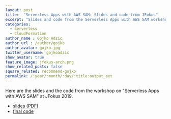 ```yaml
---
layout: post
title:  "Serverless Apps with AWS SAM: Slides and code from JFokus"
excerpt: "Slides and code from the Serverless Apps with AWS SAM workshop at JFokus 2019"
categories: 
  - Serverless
  - CloudFormation
author_name : Gojko Adzic
author_url : /author/gojko
author_avatar: gojko.jpg
twitter_username: gojkoadzic
show_avatar: true
feature_image: jfokus-arch.png
show_related_posts: false
square_related: recommend-gojko
permalink: /:year/:month/:day/:title:output_ext
---
```


Here are the slides and the code from the workshop on "Serverless Apps with AWS SAM" at JFokus 2019.

* [slides (PDF)](/resources/gojko-jfokus-2019-slides.pdf)
* [final code](/resources/jfokus-2019-gojko-code.zip)
